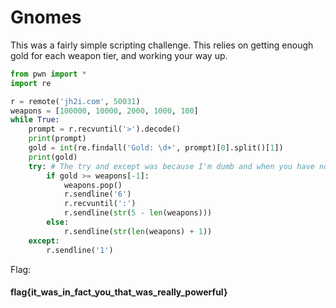 # Gnomes

This was a fairly simple scripting challenge. This relies on getting enough gold for each weapon tier, and working your way up.

```py
from pwn import *
import re

r = remote('jh2i.com', 50031)
weapons = [100000, 10000, 2000, 1000, 100]
while True:
    prompt = r.recvuntil('>').decode()
    print(prompt)
    gold = int(re.findall('Gold: \d+', prompt)[0].split()[1])
    print(gold)
    try: # The try and except was because I'm dumb and when you have nothing in the weapons list you get an index error
        if gold >= weapons[-1]:
            weapons.pop()
            r.sendline('6')
            r.recvuntil(':')
            r.sendline(str(5 - len(weapons)))
        else:
            r.sendline(str(len(weapons) + 1))
    except:
        r.sendline('1')
```
Flag:
#### flag{it_was_in_fact_you_that_was_really_powerful}
